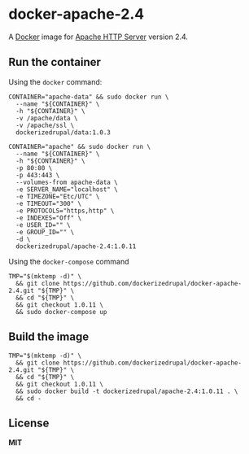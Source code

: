 # docker-apache-2.4

A [Docker](https://docker.com/) image for [Apache HTTP Server](http://httpd.apache.org/) version 2.4.

## Run the container

Using the `docker` command:

    CONTAINER="apache-data" && sudo docker run \
      --name "${CONTAINER}" \
      -h "${CONTAINER}" \
      -v /apache/data \
      -v /apache/ssl \
      dockerizedrupal/data:1.0.3

    CONTAINER="apache" && sudo docker run \
      --name "${CONTAINER}" \
      -h "${CONTAINER}" \
      -p 80:80 \
      -p 443:443 \
      --volumes-from apache-data \
      -e SERVER_NAME="localhost" \
      -e TIMEZONE="Etc/UTC" \
      -e TIMEOUT="300" \
      -e PROTOCOLS="https,http" \
      -e INDEXES="Off" \
      -e USER_ID="" \
      -e GROUP_ID="" \
      -d \
      dockerizedrupal/apache-2.4:1.0.11

Using the `docker-compose` command

    TMP="$(mktemp -d)" \
      && git clone https://github.com/dockerizedrupal/docker-apache-2.4.git "${TMP}" \
      && cd "${TMP}" \
      && git checkout 1.0.11 \
      && sudo docker-compose up

## Build the image

    TMP="$(mktemp -d)" \
      && git clone https://github.com/dockerizedrupal/docker-apache-2.4.git "${TMP}" \
      && cd "${TMP}" \
      && git checkout 1.0.11 \
      && sudo docker build -t dockerizedrupal/apache-2.4:1.0.11 . \
      && cd -

## License

**MIT**
